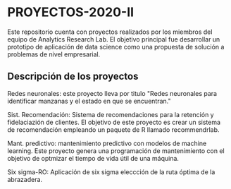 # PROYECTOS-2020-II
Este repositorio cuenta con proyectos realizados por los miembros del equipo de Analytics Research Lab. El objetivo principal fue desarrollar un prototipo de aplicación de data science como una propuesta de solución a problemas de nivel empresarial.

## Descripción de los proyectos
Redes neuronales: este proyecto lleva por titulo "Redes neuronales para identificar manzanas y el estado en que se encuentran."

Sist. Recomendación: Sistema de recomendaciones para la retención y fidelaciazión de clientes. El objetivo de este proyecto es crear un sistema de recomendación empleando un paquete de R llamado recommendrlab. 

Mant. predictivo: mantenimiento predictivo con modelos de machine learning. Este proyecto genera una programación de mantenimiento con el objetivo de optmizar el tiempo de vida útil de una máquina.

Six sigma-RO: Aplicación de six sigma  eleccción de la ruta óptima de la abrazadera.
